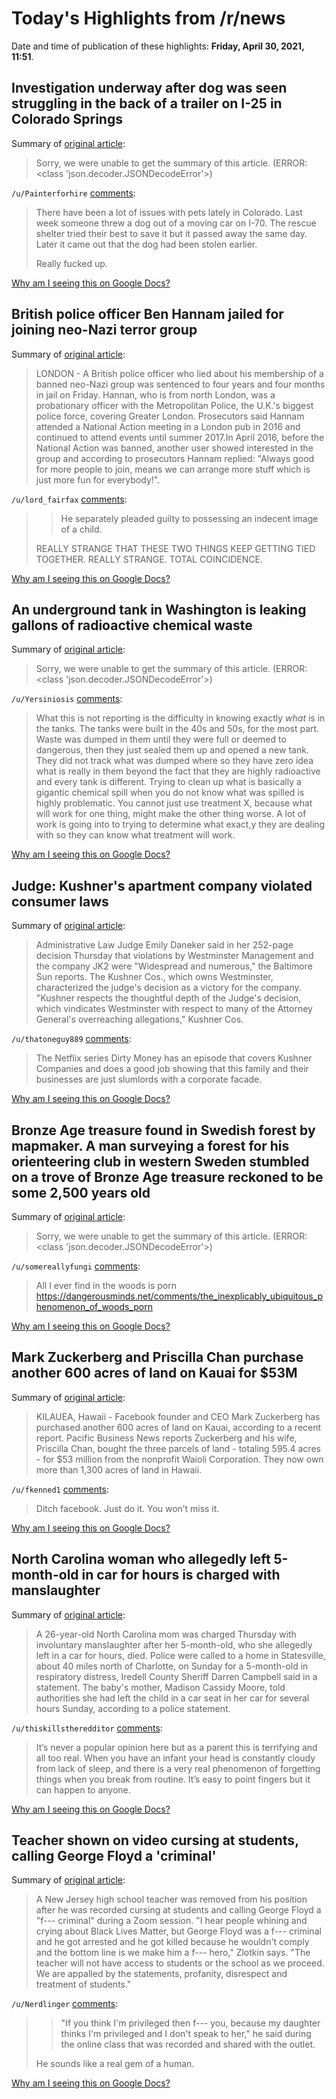 # Today's Highlights from /r/news

Date and time of publication of these highlights: **Friday, April 30, 2021, 11:51**.

## Investigation underway after dog was seen struggling in the back of a trailer on I-25 in Colorado Springs

Summary of [original article](https://www.kktv.com/2021/04/29/video-investigation-underway-after-dog-was-seen-struggling-in-the-back-of-a-trailer-on-i-25-in-colorado-springs/):

> Sorry, we were unable to get the summary of this article. (ERROR: <class 'json.decoder.JSONDecodeError'>)

`/u/Painterforhire` [comments](https://www.reddit.com/r/news/comments/n1t78r/investigation_underway_after_dog_was_seen/):

> There have been a lot of issues with pets lately in Colorado. Last week someone threw a dog out of a moving car on I-70. The rescue shelter tried their best to save it but it passed away the same day. Later it came out that the dog had been stolen earlier. 
> 
> Really fucked up.

[Why am I seeing this on Google Docs?](https://docs.google.com/document/d/1Dc6We63vOXIZsc0op-Bt4abqkYjXzOigalQqFxmvvbM/edit?usp=sharing)

## British police officer Ben Hannam jailed for joining neo-Nazi terror group

Summary of [original article](https://www.nbcnews.com/news/world/british-police-officer-ben-hannam-jailed-joining-neo-nazi-terror-n1265927):

> LONDON - A British police officer who lied about his membership of a banned neo-Nazi group was sentenced to four years and four months in jail on Friday. Hannan, who is from north London, was a probationary officer with the Metropolitan Police, the U.K.'s biggest police force, covering Greater London. Prosecutors said Hannam attended a National Action meeting in a London pub in 2016 and continued to attend events until summer 2017.In April 2016, before the National Action was banned, another user showed interested in the group and according to prosecutors Hannam replied: "Always good for more people to join, means we can arrange more stuff which is just more fun for everybody!".

`/u/lord_fairfax` [comments](https://www.reddit.com/r/news/comments/n1u4j2/british_police_officer_ben_hannam_jailed_for/):

> > He separately pleaded guilty to possessing an indecent image of a child.
> 
> REALLY STRANGE THAT THESE TWO THINGS KEEP GETTING TIED TOGETHER. REALLY STRANGE. TOTAL COINCIDENCE.

[Why am I seeing this on Google Docs?](https://docs.google.com/document/d/1Dc6We63vOXIZsc0op-Bt4abqkYjXzOigalQqFxmvvbM/edit?usp=sharing)

## An underground tank in Washington is leaking gallons of radioactive chemical waste

Summary of [original article](https://www.cbsnews.com/news/underground-tank-washington-leaking-radioactive-chemical-waste/):

> Sorry, we were unable to get the summary of this article. (ERROR: <class 'json.decoder.JSONDecodeError'>)

`/u/Yersiniosis` [comments](https://www.reddit.com/r/news/comments/n1qkv3/an_underground_tank_in_washington_is_leaking/):

> What this is not reporting is the difficulty in knowing exactly *what* is in the tanks. The tanks were built in the 40s and 50s, for the most part. Waste was dumped in them until they were full or deemed to dangerous, then they just sealed them up and opened a new tank. They did not track what was dumped where so they have zero idea what is really in them beyond the fact that they are highly radioactive and every tank is different. Trying to clean up what is basically a gigantic chemical spill when you do not know what was spilled is highly problematic. You cannot just use treatment X, because what will work for one thing, might make the other thing worse.  A lot of work is going into to trying to determine what exact,y they are dealing with so they can know what treatment will work.

[Why am I seeing this on Google Docs?](https://docs.google.com/document/d/1Dc6We63vOXIZsc0op-Bt4abqkYjXzOigalQqFxmvvbM/edit?usp=sharing)

## Judge: Kushner's apartment company violated consumer laws

Summary of [original article](https://apnews.com/article/business-b6d67b170c946bef0db47de550c752ab):

> Administrative Law Judge Emily Daneker said in her 252-page decision Thursday that violations by Westminster Management and the company JK2 were "Widespread and numerous," the Baltimore Sun reports. The Kushner Cos., which owns Westminster, characterized the judge's decision as a victory for the company. "Kushner respects the thoughtful depth of the Judge's decision, which vindicates Westminster with respect to many of the Attorney General's overreaching allegations," Kushner Cos.

`/u/thatoneguy889` [comments](https://www.reddit.com/r/news/comments/n1w77i/judge_kushners_apartment_company_violated/):

> The Netflix series Dirty Money has an episode that covers Kushner Companies and does a good job showing that this family and their businesses are just slumlords with a corporate facade.

[Why am I seeing this on Google Docs?](https://docs.google.com/document/d/1Dc6We63vOXIZsc0op-Bt4abqkYjXzOigalQqFxmvvbM/edit?usp=sharing)

## Bronze Age treasure found in Swedish forest by mapmaker. A man surveying a forest for his orienteering club in western Sweden stumbled on a trove of Bronze Age treasure reckoned to be some 2,500 years old

Summary of [original article](https://www.bbc.com/news/world-europe-56943432):

> Sorry, we were unable to get the summary of this article. (ERROR: <class 'json.decoder.JSONDecodeError'>)

`/u/somereallyfungi` [comments](https://www.reddit.com/r/news/comments/n1tk7o/bronze_age_treasure_found_in_swedish_forest_by/):

> All I ever find in the woods is porn https://dangerousminds.net/comments/the_inexplicably_ubiquitous_phenomenon_of_woods_porn

[Why am I seeing this on Google Docs?](https://docs.google.com/document/d/1Dc6We63vOXIZsc0op-Bt4abqkYjXzOigalQqFxmvvbM/edit?usp=sharing)

## Mark Zuckerberg and Priscilla Chan purchase another 600 acres of land on Kauai for $53M

Summary of [original article](https://www.hawaiinewsnow.com/2021/04/29/report-facebook-ceo-wife-purchase-another-acres-land-kauai-m/):

> KILAUEA, Hawaii - Facebook founder and CEO Mark Zuckerberg has purchased another 600 acres of land on Kauai, according to a recent report. Pacific Business News reports Zuckerberg and his wife, Priscilla Chan, bought the three parcels of land - totaling 595.4 acres - for $53 million from the nonprofit Waioli Corporation. They now own more than 1,300 acres of land in Hawaii.

`/u/fkenned1` [comments](https://www.reddit.com/r/news/comments/n1seor/mark_zuckerberg_and_priscilla_chan_purchase/):

> Ditch facebook. Just do it. You won’t miss it.

[Why am I seeing this on Google Docs?](https://docs.google.com/document/d/1Dc6We63vOXIZsc0op-Bt4abqkYjXzOigalQqFxmvvbM/edit?usp=sharing)

## North Carolina woman who allegedly left 5-month-old in car for hours is charged with manslaughter

Summary of [original article](https://www.nbcnews.com/news/us-news/north-carolina-woman-who-allegedly-left-5-month-old-car-n1265936):

> A 26-year-old North Carolina mom was charged Thursday with involuntary manslaughter after her 5-month-old, who she allegedly left in a car for hours, died. Police were called to a home in Statesville, about 40 miles north of Charlotte, on Sunday for a 5-month-old in respiratory distress, Iredell County Sheriff Darren Campbell said in a statement. The baby's mother, Madison Cassidy Moore, told authorities she had left the child in a car seat in her car for several hours Sunday, according to a police statement.

`/u/thiskillstheredditor` [comments](https://www.reddit.com/r/news/comments/n1uco0/north_carolina_woman_who_allegedly_left_5monthold/):

> It’s never a popular opinion here but as a parent this is terrifying and all too real. When you have an infant your head is constantly cloudy from lack of sleep, and there is a very real phenomenon of forgetting things when you break from routine. It’s easy to point fingers but it can happen to anyone.

[Why am I seeing this on Google Docs?](https://docs.google.com/document/d/1Dc6We63vOXIZsc0op-Bt4abqkYjXzOigalQqFxmvvbM/edit?usp=sharing)

## Teacher shown on video cursing at students, calling George Floyd a 'criminal'

Summary of [original article](https://www.nbcnews.com/news/us-news/teacher-shown-video-cursing-students-calling-george-floyd-criminal-n1265959):

> A New Jersey high school teacher was removed from his position after he was recorded cursing at students and calling George Floyd a "f--- criminal" during a Zoom session. "I hear people whining and crying about Black Lives Matter, but George Floyd was a f--- criminal and he got arrested and he got killed because he wouldn't comply and the bottom line is we make him a f--- hero," Zlotkin says. "The teacher will not have access to students or the school as we proceed. We are appalled by the statements, profanity, disrespect and treatment of students."

`/u/Nerdlinger` [comments](https://www.reddit.com/r/news/comments/n1wimo/teacher_shown_on_video_cursing_at_students/):

> > "If you think I'm privileged then f--- you, because my daughter thinks I'm privileged and I don't speak to her," he said during the online class that was recorded and shared with the outlet.
> 
> He sounds like a real gem of a human.

[Why am I seeing this on Google Docs?](https://docs.google.com/document/d/1Dc6We63vOXIZsc0op-Bt4abqkYjXzOigalQqFxmvvbM/edit?usp=sharing)


